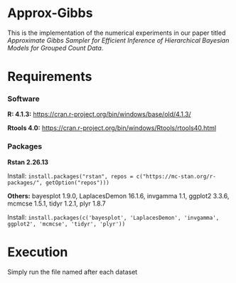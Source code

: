 # Approx-Gibbs
This is the implementation of the numerical experiments in our paper titled *Approximate Gibbs Sampler for Efficient Inference of Hierarchical
Bayesian Models for Grouped Count Data*.

# Requirements
### Software
**R: 4.1.3:** https://cran.r-project.org/bin/windows/base/old/4.1.3/

**Rtools 4.0:** https://cran.r-project.org/bin/windows/Rtools/rtools40.html

### Packages
**Rstan 2.26.13**

Install: ```install.packages("rstan", repos = c("https://mc-stan.org/r-packages/", getOption("repos")))```

**Others:** bayesplot 1.9.0, LaplacesDemon 16.1.6, invgamma 1.1, ggplot2 3.3.6, mcmcse 1.5.1, tidyr 1.2.1, plyr 1.8.7

Install: ```install.packages(c('bayesplot', 'LaplacesDemon', 'invgamma', ggplot2', 'mcmcse', 'tidyr', 'plyr'))```

# Execution
Simply run the file named after each dataset

